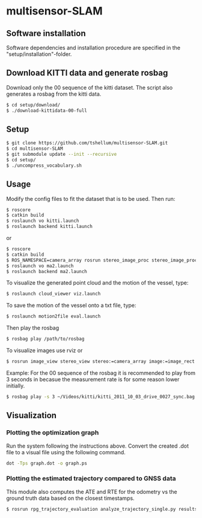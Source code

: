 # multisensor-SLAM

## Software installation

Software dependencies and installation procedure are specified in the "setup/installation"-folder.

## Download KITTI data and generate rosbag

Download only the 00 sequence of the kitti dataset. The script also generates a rosbag from the kitti data.
```bash
$ cd setup/download/
$ ./download-kittidata-00-full
```


## Setup

```bash
$ git clone https://github.com/tshellum/multisensor-SLAM.git
$ cd multisensor-SLAM
$ git submodule update --init --recursive
$ cd setup/
$ ./uncompress_vocabulary.sh
```


## Usage

Modify the config files to fit the dataset that is to be used. Then run:

```bash
$ roscore
$ catkin build
$ roslaunch vo kitti.launch
$ roslaunch backend kitti.launch
```

or 

```bash
$ roscore
$ catkin build
$ ROS_NAMESPACE=camera_array rosrun stereo_image_proc stereo_image_proc
$ roslaunch vo ma2.launch
$ roslaunch backend ma2.launch
```

To visualize the generated point cloud and the motion of the vessel, type:

```bash
$ roslaunch cloud_viewer viz.launch
```

To save the motion of the vessel onto a txt file, type:

```bash
$ roslaunch motion2file eval.launch
```

Then play the rosbag

```bash
$ rosbag play /path/to/rosbag
```

To visualize images use rviz or
```bash
$ rosrun image_view stereo_view stereo:=camera_array image:=image_rect
```

Example: For the 00 sequence of the rosbag it is recommended to play from 3 seconds in becasue the measurement rate is for some reason lower initially. 
```bash
$ rosbag play -s 3 ~/Videos/kitti/kitti_2011_10_03_drive_0027_sync.bag
```

## Visualization

### Plotting the optimization graph

Run the system following the instructions above. Convert the created .dot file to a visual file using the following command.

```bash
dot -Tps graph.dot -o graph.ps
```

### Plotting the estimated trajectory compared to GNSS data

This module also computes the ATE and RTE for the odometry vs the ground truth data based on the closest timestamps.
```bash
$ rosrun rpg_trajectory_evaluation analyze_trajectory_single.py results/ --recalculate_errors
```